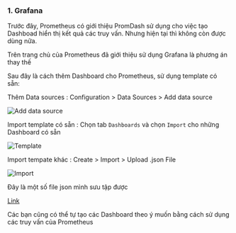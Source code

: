 
### 1. Grafana

Trước đây, Prometheus có giới thiệu PromDash sử dụng cho việc tạo Dashboad hiển thị kết quả các truy vấn. Nhưng hiện tại thì không còn được dùng nữa.

Trên trang chủ của Prometheus đã giới thiệu sử dụng Grafana là phương án thay thế

Sau đây là cách thêm Dashboard cho Prometheus, sử dụng template có sẵn: 


Thêm Data sources : Configuration > Data Sources > Add data source

![Add data source]()

Import template có sẵn : Chọn tab `Dashboards` và chọn `Import` cho những Dashboard có sẵn

![Template]()


Import tempate khác : Create > Import > Upload .json File

![Import]()

Đây là một số file json mình sưu tập được 

[Link](grafana-json)

Các bạn cũng có thể tự tạo các Dashboard theo ý muốn bằng cách sử dụng các truy vấn của Prometheus



